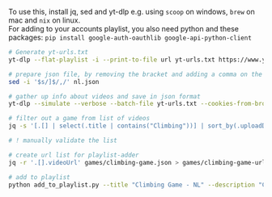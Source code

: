 To use this, install jq, sed and yt-dlp e.g. using `scoop` on windows, `brew` on mac and `nix` on linux.  
For adding to your accounts playlist, you also need python and these packages: `pip install google-auth-oauthlib google-api-python-client`

```bash
# Generate yt-urls.txt
yt-dlp --flat-playlist -i --print-to-file url yt-urls.txt https://www.youtube.com/@Northernlion

# prepare json file, by removing the bracket and adding a comma on the last line
sed -i '$s/]$/,/' nl.json

# gather up info about videos and save in json format
yt-dlp --simulate --verbose --batch-file yt-urls.txt --cookies-from-browser brave --download-archive done.txt --force-write-archive --replace-in-metadata "title,channel" "\"" "'" --print-to-file '{"channel": "%(channel)s", "uploadDate": "%(upload_date)s", "videoUrl": "%(webpage_url)s", "title": "%(title)s"}' nl.json

# filter out a game from list of videos
jq -s '[.[] | select(.title | contains("Climbing"))] | sort_by(.uploadDate)' nl.json > games/climbing-game.json

# ! manually validate the list

# create url list for playlist-adder
jq -r '.[].videoUrl' games/climbing-game.json > games/climbing-game-urls.txt

# add to playlist
python add_to_playlist.py --title "Climbing Game - NL" --description "Chronological list of videos for \"Climbing Game\" from Northernlion (NL)" --file games/climbing-game-urls.txt

```